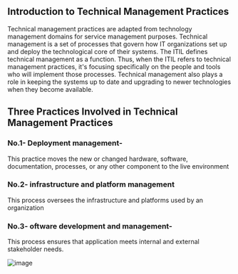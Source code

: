 ## Introduction to Technical Management Practices

Technical management practices are adapted from technology management domains for service management purposes.
Technical management is a set of processes that govern how IT organizations set up and deploy the technological core of their systems. 
The ITIL defines technical management as a function. Thus, when the ITIL refers to technical management practices, it's focusing specifically on the people and tools who will implement those processes. Technical management also plays a role in keeping the systems up to date and upgrading to newer technologies when they become available. 


## Three Practices Involved in Technical Management Practices

 ### No.1-  Deployment management-
 This practice moves the new or changed hardware, software, documentation, processes, or any other component to the live environment

### No.2- infrastructure and platform management

This process oversees the infrastructure and platforms used by an organization

### No.3- oftware development and management-

This process ensures that application meets internal and external stakeholder needs. 
​

![image](https://github.com/user-attachments/assets/7f22842c-1144-411f-8dc2-565a81b3abe5)



